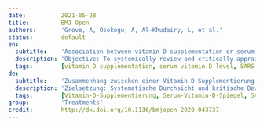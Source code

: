 ```yaml
---
date:          2021-05-28
title:         BMJ Open
authors:       'Grove, A, Osokogu, A, Al-Khudairy, L, et al.'
status:        default
en:
  subtitle:    'Association between vitamin D supplementation or serum vitamin D level and susceptibility to SARS-CoV-2 infection or COVID-19 including clinical course, morbidity and mortality outcomes? A systematic review'
  description: 'Objective: To systemically review and critically appraise published studies of the association between vitamin D supplementation or serum vitamin D level and susceptibility to SARS-CoV-2 infection or COVID-19, including clinical course, morbidity and mortality outcomes. Design: Systematic review. Data sources: MEDLINE (OVID), Embase (OVID), Cochrane Central Register of Controlled Trials, MedRxiv and BioRxiv preprint databases. COVID-19 databases of the WHO, Cochrane, CEBM Oxford and Bern University up to 10 June 2020. Study selection: Studies that assessed vitamin D supplementation and/or low serum vitamin D in patients acutely ill with, or at risk of, severe betacoronavirus infection (SARS-CoV, MERS-CoV, SARS-CoV-2). Data extraction: Two authors independently extracted data using a predefined data extraction form and assessed risk of bias using the Downs and Black Quality Assessment Checklist. Results: Searches elicited 449 papers, 59 studies were eligible full-text assessment and 4 met the eligibility criteria of this review. The four studies were narratively synthesised and included (1) a cross-sectional study (n=107) suggesting an inverse association between serum vitamin D and SARS-CoV-2; (2) a retrospective cohort study (348 598 participants, 449 cases) in which univariable analysis showed that vitamin D protects against COVID-19; (3) an ecological country level study demonstrating a negative correlation between vitamin D and COVID-19 case numbers and mortality; and (4) a case-control survey (n=1486) showing cases with confirmed/probable COVID-19 reported lower vitamin D supplementation. All studies were at high/unclear risk of bias. Conclusion: There is no robust evidence of a negative association between vitamin D and COVID-19. No relevant randomised controlled trials were identified and there is no robust peer-reviewed published evidence of association between vitamin D levels and severity of symptoms or mortality due to COVID-19. Guideline producers should acknowledge that benefits of vitamin D supplementation in COVID-19 are as yet unproven despite increasing interest.'
  tags:        [vitamin D supplementation, serum vitamin D level, SARS-CoV-2, infection, COVID-19, morbidity, mortality, outcomes]
de:
  subtitle:    'Zusammenhang zwischen einer Vitamin-D-Supplementierung oder dem Vitamin-D-Serumspiegel und der Anfälligkeit für eine SARS-CoV-2-Infektion oder COVID-19 einschließlich des klinischen Verlaufs, der Morbidität und der Mortalität? Eine systematische Überprüfung'
  description: 'Zielsetzung: Systematische Durchsicht und kritische Bewertung veröffentlichter Studien über den Zusammenhang zwischen Vitamin-D-Supplementierung oder Serum-Vitamin-D-Spiegel und der Anfälligkeit für eine SARS-CoV-2-Infektion oder COVID-19, einschließlich des klinischen Verlaufs, der Morbidität und der Sterblichkeit. Aufbau: Systematische Überprüfung. Datenquellen: MEDLINE (OVID), Embase (OVID), Cochrane Central Register of Controlled Trials, MedRxiv und BioRxiv Preprint-Datenbanken. COVID-19 Datenbanken der WHO, Cochrane, CEBM Oxford und Universität Bern bis zum 10. Juni 2020. Auswahl der Studien: Studien, die eine Vitamin-D-Supplementierung und/oder einen niedrigen Serum-Vitamin-D-Spiegel bei Patienten, die akut an einer schweren Betacoronavirus-Infektion (SARS-CoV, MERS-CoV, SARS-CoV-2) erkrankt oder gefährdet sind, untersucht haben. Datenextraktion: Zwei Autoren extrahierten unabhängig voneinander die Daten anhand eines vordefinierten Datenextraktionsformulars und bewerteten das Risiko einer Verzerrung anhand der Downs and Black Quality Assessment Checklist. Ergebnisse: Die Recherchen ergaben 449 Arbeiten, von denen 59 Studien für eine Volltextbewertung in Frage kamen und 4 die Zulassungskriterien für diese Übersicht erfüllten. Die vier Studien wurden narrativ zusammengefasst und umfassten (1) eine Querschnittsstudie (n=107), die einen umgekehrten Zusammenhang zwischen Serum-Vitamin D und SARS-CoV-2 nahelegt; (2) eine retrospektive Kohortenstudie (348 598 Teilnehmer, 449 Fälle), in der eine univariable Analyse zeigte, dass Vitamin D vor COVID-19 schützt; (3) eine ökologische Studie auf Länderebene, die eine negative Korrelation zwischen Vitamin D und der Zahl der COVID-19-Fälle und der Sterblichkeit aufzeigte; und (4) eine Fall-Kontroll-Erhebung (n=1486), die zeigte, dass Fälle mit bestätigten/wahrscheinlichen COVID-19-Fällen eine geringere Vitamin-D-Supplementierung aufwiesen. Alle Studien wiesen ein hohes/unklares Risiko der Verzerrung auf. Schlussfolgerung: Es gibt keine stichhaltigen Beweise für einen negativen Zusammenhang zwischen Vitamin D und COVID-19. Es wurden keine relevanten randomisierten kontrollierten Studien identifiziert, und es gibt keine solide, von Fachleuten überprüfte, veröffentlichte Evidenz für einen Zusammenhang zwischen dem Vitamin-D-Spiegel und der Schwere der Symptome oder der Sterblichkeit aufgrund von COVID-19. Die Hersteller von Leitlinien sollten anerkennen, dass der Nutzen einer Vitamin-D-Supplementierung bei COVID-19 trotz des zunehmenden Interesses noch nicht bewiesen ist.' 
  tags:        [Vitamin-D-Supplementierung, Serum-Vitamin-D-Spiegel, SARS-CoV-2, Infektion, COVID-19, Morbidität, Mortalität, Ergebnisse]
group:         'Treatments'
credit:        http://dx.doi.org/10.1136/bmjopen-2020-043737
---
```

